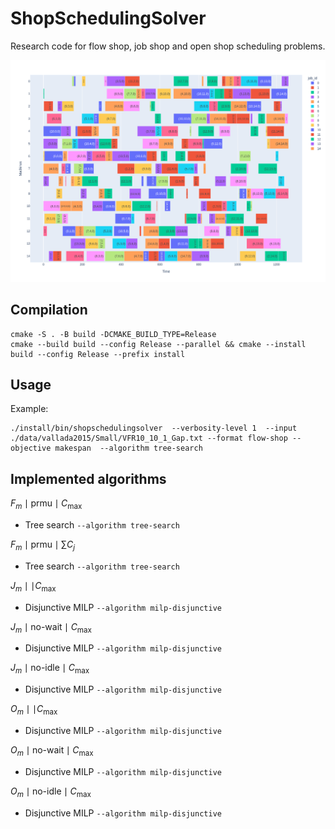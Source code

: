 # ShopSchedulingSolver

Research code for flow shop, job shop and open shop scheduling problems.

![scheduleexample](img/schedule.png?raw=true "Schedule example")

## Compilation

```shell
cmake -S . -B build -DCMAKE_BUILD_TYPE=Release
cmake --build build --config Release --parallel && cmake --install build --config Release --prefix install
```

## Usage

Example:
```
./install/bin/shopschedulingsolver  --verbosity-level 1  --input ./data/vallada2015/Small/VFR10_10_1_Gap.txt --format flow-shop --objective makespan  --algorithm tree-search
```

## Implemented algorithms

$F_m \mid \text{prmu} \mid C_{\max}$
* Tree search `--algorithm tree-search`

$F_m \mid \text{prmu} \mid \sum C_j$
* Tree search `--algorithm tree-search`

$J_m \mid \mid C_{\max}$
* Disjunctive MILP `--algorithm milp-disjunctive`

$J_m \mid \text{no-wait} \mid C_{\max}$
* Disjunctive MILP `--algorithm milp-disjunctive`

$J_m \mid \text{no-idle} \mid C_{\max}$
* Disjunctive MILP `--algorithm milp-disjunctive`

$O_m \mid \mid C_{\max}$
* Disjunctive MILP `--algorithm milp-disjunctive`

$O_m \mid \text{no-wait} \mid C_{\max}$
* Disjunctive MILP `--algorithm milp-disjunctive`

$O_m \mid \text{no-idle} \mid C_{\max}$
* Disjunctive MILP `--algorithm milp-disjunctive`
